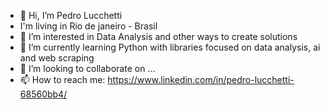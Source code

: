 - 👋 Hi, I’m Pedro Lucchetti
- I'm living in Rio de janeiro - Brasil
- 👀 I’m interested in Data Analysis and other ways to create solutions
- 🌱 I’m currently learning Python with libraries focused on data analysis, ai and web scraping 
- 💞️ I’m looking to collaborate on ...
- 📫 How to reach me: https://www.linkedin.com/in/pedro-lucchetti-68560bb4/

<!---
PedroLucchetti/PedroLucchetti is a ✨ special ✨ repository because its `README.md` (this file) appears on your GitHub profile.
You can click the Preview link to take a look at your changes.
--->
